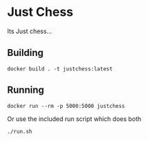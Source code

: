 # Just Chess

Its Just chess...

## Building

```console
docker build . -t justchess:latest
```

## Running

```console
docker run --rm -p 5000:5000 justchess
```

Or use the included run script which does both

```console
./run.sh
```
